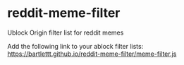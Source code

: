 # reddit-meme-filter
Ublock Origin filter list for reddit memes

Add the following link to your ablock filter lists:
https://bartlettt.github.io/reddit-meme-filter/meme-filter.js
